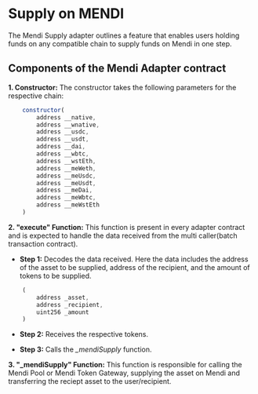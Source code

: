 # Supply on MENDI

The Mendi Supply adapter outlines a feature that enables users holding funds on any compatible chain to supply funds on Mendi in one step.  

## Components of the Mendi Adapter contract

**1. Constructor:** The constructor takes the following parameters for the respective chain:

```javascript
    constructor(
        address __native,
        address __wnative,
        address __usdc,
        address __usdt,
        address __dai,
        address __wbtc,
        address __wstEth,
        address __meWeth,
        address __meUsdc,
        address __meUsdt,
        address __meDai,
        address __meWbtc,
        address __meWstEth
    )
```

**2. "execute" Function:** This function is present in every adapter contract and is expected to handle the data received from the multi caller(batch transaction contract).

- **Step 1:** Decodes the data received. Here the data includes the address of the asset to be supplied, address of the recipient, and the amount of tokens to be supplied.

```javascript
    (
        address _asset,
        address _recipient,
        uint256 _amount
    )
```

- **Step 2:** Receives the respective tokens.

- **Step 3:** Calls the *_mendiSupply* function.

**3. "_mendiSupply" Function:** This function is responsible for calling the Mendi Pool or Mendi Token Gateway, supplying the asset on Mendi and transferring the reciept asset to the user/recipient.
